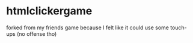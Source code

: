 # htmlclickergame
forked from my friends game because I felt like it could use some touch-ups (no offense tho)
